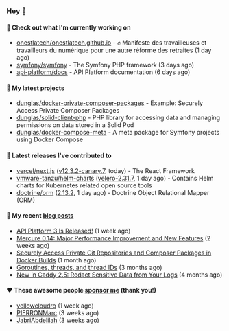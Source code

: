 ### Hey 👋

#### 👷 Check out what I'm currently working on

- [onestlatech/onestlatech.github.io](https://github.com/onestlatech/onestlatech.github.io) - ✊ Manifeste des travailleuses et travailleurs du numérique pour une autre réforme des retraites (1 day ago)
- [symfony/symfony](https://github.com/symfony/symfony) - The Symfony PHP framework (3 days ago)
- [api-platform/docs](https://github.com/api-platform/docs) - API Platform documentation (6 days ago)

#### 🌱 My latest projects

- [dunglas/docker-private-composer-packages](https://github.com/dunglas/docker-private-composer-packages) - Example: Securely Access Private Composer Packages
- [dunglas/solid-client-php](https://github.com/dunglas/solid-client-php) - PHP library for accessing data and managing permissions on data stored in a Solid Pod
- [dunglas/docker-compose-meta](https://github.com/dunglas/docker-compose-meta) - A meta package for Symfony projects using Docker Compose

#### 🔭 Latest releases I've contributed to

- [vercel/next.js](https://github.com/vercel/next.js) ([v12.3.2-canary.7](https://github.com/vercel/next.js/releases/tag/v12.3.2-canary.7), today) - The React Framework
- [vmware-tanzu/helm-charts](https://github.com/vmware-tanzu/helm-charts) ([velero-2.31.7](https://github.com/vmware-tanzu/helm-charts/releases/tag/velero-2.31.7), 1 day ago) - Contains Helm charts for Kubernetes related open source tools
- [doctrine/orm](https://github.com/doctrine/orm) ([2.13.2](https://github.com/doctrine/orm/releases/tag/2.13.2), 1 day ago) - Doctrine Object Relational Mapper (ORM)

#### 📜 My recent [blog posts](https://dunglas.fr)

- [API Platform 3 Is Released!](https://dunglas.dev/2022/09/api-platform-3-is-released/) (1 week ago)
- [Mercure 0.14: Major Performance Improvement and New Features](https://dunglas.dev/2022/09/mercure-0-14/) (2 weeks ago)
- [Securely Access Private Git Repositories and Composer Packages in Docker Builds](https://dunglas.dev/2022/08/securely-access-private-git-repositories-and-composer-packages-in-docker-builds/) (1 month ago)
- [Goroutines, threads, and thread IDs](https://dunglas.dev/2022/05/goroutines-threads-and-thread-ids/) (3 months ago)
- [New in Caddy 2.5: Redact Sensitive Data from Your Logs](https://dunglas.dev/2022/04/caddy-logging-security-improvements/) (4 months ago)

#### ❤️ These awesome people [sponsor me](https://github.com/sponsors/dunglas) (thank you!)

- [yellowcloudro](https://github.com/yellowcloudro) (1 week ago)
- [PIERRONMarc](https://github.com/PIERRONMarc) (3 weeks ago)
- [JabriAbdelilah](https://github.com/JabriAbdelilah) (3 weeks ago)

